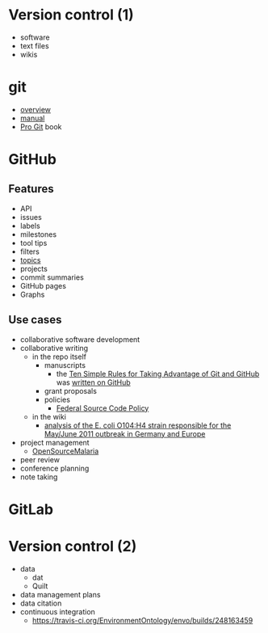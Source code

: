 # Version control (1)

- software
- text files
- wikis

# git

* [overview](http://rogerdudler.github.io/git-guide/)
* [manual](https://git-scm.com/docs/user-manual.html)
* [Pro Git](https://git-scm.com/book/en/v2) book

# GitHub


## Features

- API
- issues
- labels
- milestones
- tool tips
- filters
- [topics](https://github.com/search?q=topic%3Agit)
- projects
- commit summaries
- GitHub pages
- Graphs

## Use cases

- collaborative software development
- collaborative writing
  - in the repo itself
    - manuscripts
      - the [Ten Simple Rules for Taking Advantage of Git and GitHub](http://doi.org/10.1371/journal.pcbi.1004668) was [written on GitHub](https://github.com/Daniel-Mietchen/github-paper)
    - grant proposals
    - policies
      - [Federal Source Code Policy](https://sourcecode.cio.gov/)
  - in the wiki
    - [analysis of the E. coli O104:H4 strain responsible for the May/June 2011 outbreak in Germany and Europe](https://github.com/ehec-outbreak-crowdsourced/BGI-data-analysis/wiki)
- project management
  - [OpenSourceMalaria](https://github.com/OpenSourceMalaria)
- peer review
- conference planning
- note taking

# GitLab

# Version control (2)

- data
  - dat
  - Quilt
- data management plans
- data citation
- continuous integration
  - https://travis-ci.org/EnvironmentOntology/envo/builds/248163459
